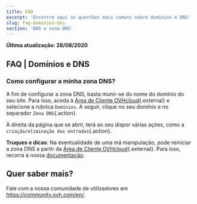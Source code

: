 ```yaml
---
title: FAQ
excerpt: 'Encontre aqui as questões mais comuns sobre domínios e DNS'
slug: faq-dominios-dns
section: 'DNS e zona DNS'
---
```


**Última atualização: 28/08/2020**

## FAQ | Domínios e DNS

### Como configurar a minha zona DNS? 

A fim de configurar a zona DNS, basta munir-se do nome do domínio do seu site. Para isso, aceda à [Área de Cliente OVHcloud](https://www.ovh.com/auth/?action=gotomanager&from=https://www.ovh.pt/&ovhSubsidiary=pt){.external} e selecione a rubrica `Domínios`. A seguir, clique no seu domínio e no separador `Zona DNS`{.action}. 

À direita da página que se abrir, terá ao seu dispor várias ações, como a `criação/eliminação das entradas`{.action}.

**Truques e dicas**: Na eventualidade de uma má manipulação, pode reiniciar a zona DNS a partir da [Área de Cliente OVHcloud](https://www.ovh.com/auth/?action=gotomanager&from=https://www.ovh.pt/&ovhSubsidiary=pt){.external}. Para isso, recorra à nossa [documentação](../alojamento_partilhado_como_editar_a_minha_zona_dns/).

## Quer saber mais?

Fale com a nossa comunidade de utilizadores em <https://community.ovh.com/en/>.
